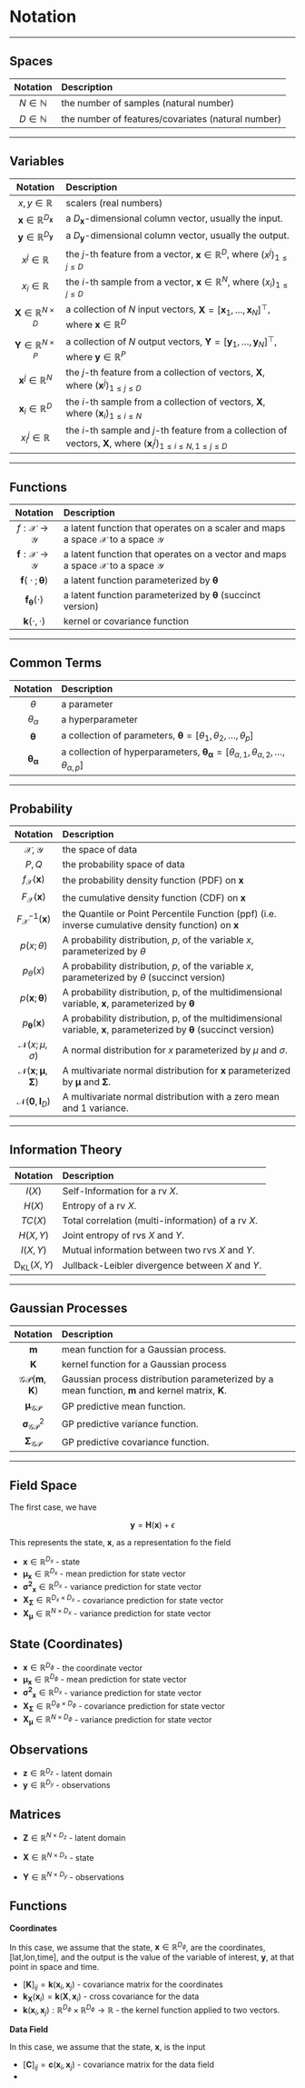 # Notation


---
## Spaces

|      Notation      | Description                                        |
| :----------------: | :------------------------------------------------- |
| $N \in \mathbb{N}$ | the number of samples (natural number)             |
| $D \in \mathbb{N}$ | the number of features/covariates (natural number) |


---
## Variables

|                  Notation                  | Description                                                                                                                                   |
| :----------------------------------------: | :-------------------------------------------------------------------------------------------------------------------------------------------- |
|            $x,y \in \mathbb{R}$            | scalers (real numbers)                                                                                                                        |
| $\mathbf{x} \in \mathbb{R}^{D_\mathbf{x}}$ | a $D_\mathbf{x}$-dimensional column vector, usually the input.                                                                                |
| $\mathbf{y} \in \mathbb{R}^{D_\mathbf{y}}$ | a $D_\mathbf{y}$-dimensional column vector, usually the output.                                                                               |
|            $x^j \in \mathbb{R}$            | the $j$-th feature from a vector, $\mathbf{x} \in \mathbb{R}^{D}$, where $(x^j)_{1\leq j \leq D}$                                             |
|            $x_i \in \mathbb{R}$            | the $i$-th sample from a vector, $\mathbf{x} \in \mathbb{R}^{N}$, where $(x_i)_{1\leq j \leq D}$                                              |
|  $\mathbf{X} \in \mathbb{R}^{N \times D}$  | a collection of $N$ input vectors, $\mathbf{X}=[\mathbf{x}_1, \ldots, \mathbf{x}_N]^\top$, where $\mathbf{x} \in \mathbb{R}^{D}$              |
|  $\mathbf{Y} \in \mathbb{R}^{N \times P}$  | a collection of $N$ output vectors, $\mathbf{Y}=[\mathbf{y}_1, \ldots, \mathbf{y}_N]^\top$, where $\mathbf{y} \in \mathbb{R}^{P}$             |
|    $\mathbf{x}^{j} \in \mathbb{R}^{N}$     | the $j$-th feature from a collection of vectors, $\mathbf{X}$, where $(\mathbf{x}^{j} )_{1\leq j \leq D}$                                     |
|    $\mathbf{x}_{i} \in \mathbb{R}^{D}$     | the $i$-th sample from a collection of vectors, $\mathbf{X}$, where $(\mathbf{x}_{i})_{1\leq i \leq N}$                                       |
|          $x_{i}^j \in \mathbb{R}$          | the $i$-th sample and $j$-th feature from a collection of vectors, $\mathbf{X}$, where $(\mathbf{x}_{i}^{j})_{1\leq i \leq N,1\leq j \leq D}$ |

---
## Functions

|                        Notation                        | Description                                                                                          |
| :----------------------------------------------------: | :--------------------------------------------------------------------------------------------------- |
|       $f : \mathcal{X} \rightarrow \mathcal{Y}$        | a latent function that operates on a scaler and maps a space $\mathcal{X}$ to a space $\mathcal{Y}$  |
| $\boldsymbol{f} : \mathcal{X} \rightarrow \mathcal{Y}$ | a latent function  that operates on a vector and maps a space $\mathcal{X}$ to a space $\mathcal{Y}$ |
|    $\boldsymbol{f}(\;\cdot\;;\boldsymbol{\theta})$     | a latent function parameterized by $\boldsymbol{\theta}$                                             |
|      $\boldsymbol{f}_{\boldsymbol \theta}(\cdot)$      | a latent function parameterized by $\boldsymbol{\theta}$ (succinct version)                          |
|             $\boldsymbol{k}(\cdot, \cdot)$             | kernel or covariance function                                                                        |


---
## Common Terms

|           Notation           | Description                                                                                                                     |
| :--------------------------: | :------------------------------------------------------------------------------------------------------------------------------ |
|           $\theta$           | a parameter                                                                                                                     |
|       $\theta_\alpha$        | a hyperparameter                                                                                                                |
|    $\boldsymbol{\theta}$     | a collection of parameters, $\boldsymbol{\theta}=[\theta_1, \theta_2, \ldots, \theta_p]$                                        |
| $\boldsymbol{\theta_\alpha}$ | a collection of hyperparameters, $\boldsymbol{\theta_\alpha}=[\theta_{\alpha,1}, \theta_{\alpha,2}, \ldots, \theta_{\alpha,p}]$ |


---
## Probability


|                             Notation                             | Description                                                                                                                              |
| :--------------------------------------------------------------: | :--------------------------------------------------------------------------------------------------------------------------------------- |
|                         $\mathcal{X,Y}$                          | the space of data                                                                                                                        |
|                              $P,Q$                               | the probability space of data                                                                                                            |
|                   $f_\mathcal{X}(\mathbf{x})$                    | the probability density function (PDF) on $\mathbf{x}$                                                                                   |
|                   $F_\mathcal{X}(\mathbf{x})$                    | the cumulative density function (CDF) on $\mathbf{x}$                                                                                    |
|                 $F_\mathcal{X}^{-1}(\mathbf{x})$                 | the  Quantile or Point Percentile Function (ppf) (i.e. inverse cumulative density function) on $\mathbf{x}$                              |
|                          $p(x;\theta)$                           | A probability distribution, $p$, of the variable $x$, parameterized by $\theta$                                                          |
|                          $p_\theta(x)$                           | A probability distribution, $p$, of the variable $x$, parameterized by $\theta$ (succinct version)                                       |
|               $p(\mathbf{x};\boldsymbol{\theta})$                | A probability distribution, p, of the multidimensional variable, $\mathbf{x}$, parameterized by $\boldsymbol{\theta}$                    |
|              $p_{\boldsymbol{\theta}}(\mathbf{x})$               | A probability distribution, p, of the multidimensional variable, $\mathbf{x}$, parameterized by $\boldsymbol{\theta}$ (succinct version) |
|                  $\mathcal{N}(x; \mu, \sigma)$                   | A normal distribution for $x$ parameterized by $\mu$ and $\sigma$.                                                                       |
| $\mathcal{N}(\mathbf{x}; \boldsymbol{\mu}, \boldsymbol{\Sigma})$ | A multivariate normal distribution for $\mathbf{x}$ parameterized by $\boldsymbol{\mu}$ and $\boldsymbol{\Sigma}$.                       |
|             $\mathcal{N}(\mathbf{0}, \mathbf{I}_D)$              | A multivariate normal distribution with a zero mean and 1 variance.                                                                      |

---
## Information Theory

|          Notation           | Description                                        |
| :-------------------------: | :------------------------------------------------- |
|           $I(X)$            | Self-Information for a rv $X$.                     |
|           $H(X)$            | Entropy of a rv $X$.                               |
|           $TC(X)$           | Total correlation (multi-information) of a rv $X$. |
|          $H(X,Y)$           | Joint entropy of rvs $X$ and $Y$.                  |
|          $I(X,Y)$           | Mutual information between two rvs $X$ and $Y$.    |
| $\text{D}_{\text{KL}}(X,Y)$ | Jullback-Leibler divergence between $X$ and $Y$.   |

---
## Gaussian Processes

|                  Notation                  | Description                                                                                                       |
| :----------------------------------------: | :---------------------------------------------------------------------------------------------------------------- |
|              $\boldsymbol{m}$              | mean function for a Gaussian process.                                                                             |
|                $\mathbf{K}$                | kernel function for a Gaussian process                                                                            |
| $\mathcal{GP}(\boldsymbol{m}, \mathbf{K})$ | Gaussian process distribution parameterized by a mean function, $\boldsymbol{m}$ and kernel matrix, $\mathbf{K}$. |
|      $\boldsymbol{\mu}_\mathcal{GP}$       | GP predictive mean function.                                                                                      |
|    $\boldsymbol{\sigma}^2_\mathcal{GP}$    | GP predictive variance function.                                                                                  |
|     $\boldsymbol{\Sigma}_\mathcal{GP}$     | GP predictive covariance function.                                                                                |

---

## Field Space

The first case, we have

$$
\mathbf{y} = \boldsymbol{H}(\mathbf{x}) + \epsilon
$$

This represents the state, $\mathbf{x}$, as a representation fo the field


* $\mathbf{x} \in \mathbb{R}^{D_x}$ - state
* $\boldsymbol{\mu}_{\mathbf{x}} \in \mathbb{R}^{D_x}$ - mean prediction for state vector
* $\boldsymbol{\sigma^2}_{\mathbf{x}} \in \mathbb{R}^{D_x}$ - variance prediction for state vector
* $\mathbf{X}_{\boldsymbol{\Sigma}} \in \mathbb{R}^{D_x \times D_x}$ - covariance prediction for state vector
* $\mathbf{X}_{\boldsymbol{\mu}} \in \mathbb{R}^{N \times D_x}$ - variance prediction for state vector


## State (Coordinates)

* $\boldsymbol{x} \in \mathbb{R}^{D_\phi}$ - the coordinate vector
* $\boldsymbol{\mu}_{\boldsymbol{x}} \in \mathbb{R}^{D_\phi}$ - mean prediction for state vector
* $\boldsymbol{\sigma^2}_{\boldsymbol{x}} \in \mathbb{R}^{D_x}$ - variance prediction for state vector
* $\boldsymbol{X}_{\boldsymbol{\Sigma}} \in \mathbb{R}^{D_\phi \times D_\phi}$ - covariance prediction for state vector
* $\boldsymbol{X}_{\boldsymbol{\mu}} \in \mathbb{R}^{N \times D_\phi}$ - variance prediction for state vector


## Observations

* $\mathbf{z} \in \mathbb{R}^{D_z}$ - latent domain
* $\mathbf{y} \in \mathbb{R}^{D_y}$ - observations

## Matrices

* $\mathbf{Z} \in \mathbb{R}^{N \times D_z}$ - latent domain
* $\mathbf{X} \in \mathbb{R}^{N \times D_x}$ - state

* $\mathbf{Y} \in \mathbb{R}^{N \times D_y}$ - observations

## Functions

**Coordinates**

In this case, we assume that the state, $\mathbf{x} \in \mathbb{R}^{D_\phi}$, are the coordinates, $[\text{lat,lon,time}]$, and the output is the value of the variable of interest, $\mathbf{y}$, at that point in space and time.


* $[\mathbf{K}]_{ij} = \boldsymbol{k}(\mathbf{x}_i, \mathbf{x}_j)$ - covariance matrix for the coordinates
* $\boldsymbol{k}_{\mathbf{X}}(\mathbf{x}_i) = \boldsymbol{k}(\mathbf{X}, \mathbf{x}_i)$ - cross covariance for the data
* $\boldsymbol{k}(\mathbf{x}_i, \mathbf{x}_j) : \mathbb{R}^{D_\phi} \times \mathbb{R}^{D_\phi} \rightarrow \mathbb{R}$ - the kernel function applied to two vectors.


**Data Field**

In this case, we assume that the state, $\mathbf{x}$, is the input

* $[\mathbf{C}]_{ij} = \boldsymbol{c}(\mathbf{x}_i, \mathbf{x}_j)$ - covariance matrix for the data field
* 
